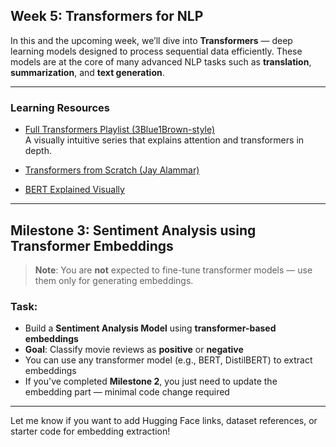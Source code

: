 ## Week 5: Transformers for NLP

In this and the upcoming week, we’ll dive into **Transformers** — deep learning models designed to process sequential data efficiently. These models are at the core of many advanced NLP tasks such as **translation**, **summarization**, and **text generation**.

---

###  Learning Resources

- [Full Transformers Playlist (3Blue1Brown-style)](https://youtube.com/playlist?list=PLZHQObOWTQDNU6R1_67000Dx_ZCJB-3pi&si=1gNFWJGoxTsf6FSB)  
  A visually intuitive series that explains attention and transformers in depth.

- [Transformers from Scratch (Jay Alammar)](https://youtu.be/QEaBAZQCtwE?si=mXfUy9GO5dQf_pVJ)  
- [BERT Explained Visually](https://youtu.be/zxQyTK8quyY?si=7AD_1ex-nt17t60M)  

---

## Milestone 3: Sentiment Analysis using Transformer Embeddings

> **Note**: You are **not** expected to fine-tune transformer models — use them only for generating embeddings.

### Task:

- Build a **Sentiment Analysis Model** using **transformer-based embeddings**
- **Goal**: Classify movie reviews as **positive** or **negative**
- You can use any transformer model (e.g., BERT, DistilBERT) to extract embeddings
- If you've completed **Milestone 2**, you just need to update the embedding part — minimal code change required

---

Let me know if you want to add Hugging Face links, dataset references, or starter code for embedding extraction!
